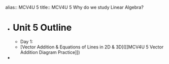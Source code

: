 alias:: MCV4U 5
title:: MCV4U 5 Why do we study Linear Algebra?

- # Unit 5 Outline
	- Day 1:
	- [Vector Addition & Equations of Lines in 2D & 3D]([[MCV4U 5 Vector Addition Diagram Practice]])
-